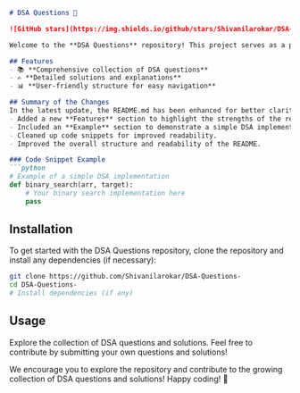 ```markdown
# DSA Questions 🚀

![GitHub stars](https://img.shields.io/github/stars/Shivanilarokar/DSA-Questions-?style=social) ![Forks](https://img.shields.io/github/forks/Shivanilarokar/DSA-Questions-?style=social)

Welcome to the **DSA Questions** repository! This project serves as a platform for developers and learners to practice and enhance their skills in Data Structures and Algorithms (DSA). This repository is designed to help you improve your understanding of various data structures and algorithms through a collection of questions and solutions.

## Features
- 📚 **Comprehensive collection of DSA questions**
- ✍️ **Detailed solutions and explanations**
- 📊 **User-friendly structure for easy navigation**

## Summary of the Changes
In the latest update, the README.md has been enhanced for better clarity and organization. Here are the key changes made:
- Added a new **Features** section to highlight the strengths of the repository.
- Included an **Example** section to demonstrate a simple DSA implementation.
- Cleaned up code snippets for improved readability.
- Improved the overall structure and readability of the README.

### Code Snippet Example
```python
# Example of a simple DSA implementation
def binary_search(arr, target):
    # Your binary search implementation here
    pass
```

## Installation
To get started with the DSA Questions repository, clone the repository and install any dependencies (if necessary):

```bash
git clone https://github.com/Shivanilarokar/DSA-Questions-
cd DSA-Questions-
# Install dependencies (if any)
```

## Usage
Explore the collection of DSA questions and solutions. Feel free to contribute by submitting your own questions and solutions!

We encourage you to explore the repository and contribute to the growing collection of DSA questions and solutions! Happy coding! 🚀
```
